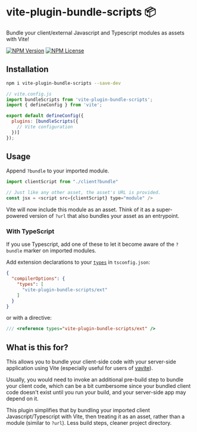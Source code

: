 # vite-plugin-bundle-scripts 📦
Bundle your client/external Javascript and Typescript modules as assets with Vite!

[![NPM Version](https://img.shields.io/npm/v/vite-plugin-bundle-scripts)](https://www.npmjs.com/package/vite-plugin-bundle-scripts)
[![NPM License](https://img.shields.io/npm/l/vite-plugin-bundle-scripts)](./LICENSE)

## Installation ##

```sh
npm i vite-plugin-bundle-scripts --save-dev
```

```js
// vite.config.js
import bundleScripts from 'vite-plugin-bundle-scripts';
import { defineConfig } from 'vite';

export default defineConfig({
  plugins: [bundleScripts({
    // Vite configuration
  })]
});
```

## Usage ##

Append `?bundle` to your imported module.

```js
import clientScript from "./client?bundle"

// Just like any other asset, the asset's URL is provided.
const jsx = <script src={clientScript} type="module" />
```

Vite will now include this module as an asset. Think of it as a super-powered version of `?url` that
also bundles your asset as an entrypoint.

### With TypeScript ###

If you use Typescript, add one of these to let it become aware of
the `?bundle` marker on imported modules.

Add extension declarations to your [`types`](https://www.typescriptlang.org/tsconfig#types) in `tsconfig.json`:

```json
{
  "compilerOptions": {
    "types": [
      "vite-plugin-bundle-scripts/ext"
    ]
  }
}
```

or with a directive:

```ts
/// <reference types="vite-plugin-bundle-scripts/ext" />
```

## What is this for?
This allows you to bundle your client-side code with your server-side application using Vite (especially useful for users of [vavite](https://github.com/cyco130/vavite)).

Usually, you would need to invoke an additional pre-build step to bundle your client code, which can be a bit cumbersome since your bundled client code doesn't exist until you run your build, and your server-side app may depend on it.

This plugin simplifies that by bundling your imported client Javascript/Typescript with Vite, then treating it as an asset, rather than a module (similar to `?url`). Less build steps, cleaner project directory.

